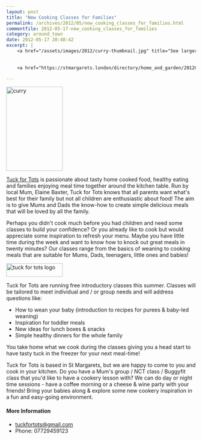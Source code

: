```yaml
---
layout: post
title: "New Cooking Classes for Families"
permalink: /archives/2012/05/new_cooking_classes_for_families.html
commentfile: 2012-05-17-new_cooking_classes_for_families
category: around_town
date: 2012-05-17 20:48:42
excerpt: |
    <a href="/assets/images/2012/curry-thumbnail.jpg" title="See larger version of - curry "><img src="/assets/images/2012/curry-thumbnail_thumb.jpg" width="150" height="224" alt="curry " class="photo right" /></a>
    
    
    <a href="https://stmargarets.london/directory/home_and_garden/201205171545">Tuck for Tots</a> is passionate about tasty home cooked food, healthy eating and families enjoying meal time together around the kitchen table.  Run by local Mum, Elaine Baxter, Tuck for Tots knows that all parents want what's best for their family but not all children are enthusiastic about food! The aim is to give Mums and Dads the know-how to create simple delicious meals that will be loved by all the family.

---
```


<a href="/assets/images/2012/curry-thumbnail.jpg" title="See larger version of - curry "><img src="/assets/images/2012/curry-thumbnail_thumb.jpg" width="150" height="224" alt="curry " class="photo right" /></a>

[Tuck for Tots](https://stmargarets.london/directory/home_and_garden/201205171545) is passionate about tasty home cooked food, healthy eating and families enjoying meal time together around the kitchen table. Run by local Mum, Elaine Baxter, Tuck for Tots knows that all parents want what's best for their family but not all children are enthusiastic about food! The aim is to give Mums and Dads the know-how to create simple delicious meals that will be loved by all the family.

Perhaps you didn't cook much before you had children and need some classes to build your confidence? Or you already like to cook but would appreciate some inspiration to refresh your menu. Maybe you have little time during the week and want to know how to knock out great meals in twenty minutes? Our classes range from the basics of weaning to cooking meals that are suitable for Mums, Dads, teenagers, little ones and babies!

<a href="/assets/images/2012/tuck_for_tots_logo.jpg" title="See larger version of - tuck for tots logo"><img src="/assets/images/2012/tuck_for_tots_logo_thumb.jpg" width="150" height="36" alt="tuck for tots logo" class=" right" /></a>

Tuck for Tots are running free introductory classes this summer. Classes will be tailored to meet individual and / or group needs and will address questions like:

-   How to wean your baby (introduction to recipes for purees & baby-led weaning)
-   Inspiration for toddler meals
-   New ideas for lunch boxes & snacks
-   Simple healthy dinners for the whole family

You take home what we cook during the classes giving you a head start to have tasty tuck in the freezer for your next meal-time!

Tuck for Tots is based in St Margarets, but we are happy to come to you and cook in your kitchen. Do you have a Mum's group / NCT class / Buggyfit class that you'd like to have a cookery lesson with? We can do day or night time sessions - have a coffee morning or a cheese & wine party with your friends! Bring your babies along & explore some new cookery inspiration in a fun and easy-going environment.

#### More Information

-   <tuckfortots@gmail.com>
-   Phone: 07729459123
